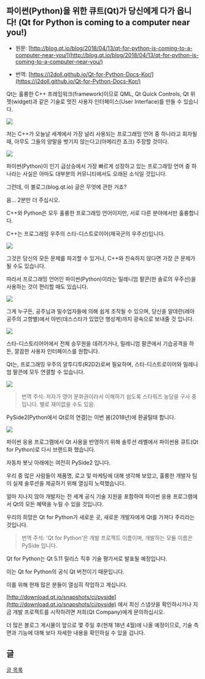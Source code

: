 ## 파이썬(Python)을 위한 큐트(Qt)가 당신에게 다가 옵니다! (Qt for Python is coming to a computer near you!)

- 원문:   [http://blog.qt.io/blog/2018/04/13/qt-for-python-is-coming-to-a-computer-near-you/](http://blog.qt.io/blog/2018/04/13/qt-for-python-is-coming-to-a-computer-near-you/)

- 번역:  [https://j2doll.github.io/Qt-for-Python-Docs-Kor/](https://j2doll.github.io/Qt-for-Python-Docs-Kor/)

Qt는 훌륭한 C++ 프레임워크(framework)이므로 QML, Qt Quick Controls, Qt 위젯(widget)과 같은 기술로 멋진 사용자 인터페이스(User Interface)를 만들 수 있습니다.

![](https://j2doll.github.io/Qt-for-Python-Docs-Kor/image/QtLogo.png)

저는 C++가 오늘날 세계에서 가장 널리 사용되는 프로그래밍 언어 중 하나라고 회자될 때, 아무도 그들의 양말을 벗기지 않는다고(아메리칸 죠크) 주장할 것이다.


![](https://j2doll.github.io/Qt-for-Python-Docs-Kor/image/CppLogo.jpg)

파이썬(Python)이 인기 급상승에서 가장 빠르게 성장하고 있는 프로그래밍 언어 중 하나라는 사실은 아마도 대부분의 커뮤니티에서도 오래된 소식일 것입니다.

그런데, 이 블로그(blog.qt.io) 글은 무엇에 관한 거죠?

음... 2분만 더 주십시오.

C++와 Python은 모두 훌륭한 프로그래밍 언어이지만, 서로 다른 분야에서만 훌륭합니다.

C++는 프로그래밍 우주의 스타-디스트로이어(제국군의 우주선)입니다.

![](https://j2doll.github.io/Qt-for-Python-Docs-Kor/image/StarDestroyer.jpg)

그것은 당신의 모든 문제를 파괴할 수 있거나, C++와 친숙하지 않다면 가장 큰 문제가 될 수도 있습니다.

따라서 프로그래밍 언어인 파이썬(Python)이라는 밀레니엄 팔콘(한 솔로의 우주선)을 사용하는 것이 편리할 때도 있습니다.

![](https://j2doll.github.io/Qt-for-Python-Docs-Kor/image/MillFalcon.jpg)

그게 누구든, 공주님과 밀수업자들에 의해 쉽게 조작될 수 있으며, 당신을 알데란(레아 공주의 고향별)에서 야빈(데스스타가 있었던 행성계)까지 광속으로 보내줄 것 입니다.

![](https://j2doll.github.io/Qt-for-Python-Docs-Kor/image/Leia-Organa.jpg)

스타-디스토리어어에서 전체 승무원을 데려가거나, 밀레니엄 팔콘에서 기습공격을 하든, 깔끔한 사용자 인터페이스를 원합니다.

Qt는, 프로그래밍 우주의 알투디투(R2D2)로써 필요하며, 스타-디스트로이어와 밀레니엄 팔콘에 모두 연결할 수 있습니다.

![](https://j2doll.github.io/Qt-for-Python-Docs-Kor/image/R2D2.jpg)

>번역 주석: 저자가 영어 문화권이라서 이해하기 쉽도록 스타워즈 농담을 구사 중입니다. 별로 재미없을 수도 있음.

PySide2[Python에서 Qt로의 연결]는 이번 봄(2018년)에 환골탈태 합니다.

![](https://j2doll.github.io/Qt-for-Python-Docs-Kor/image/PySideLogo.png)

파이썬 응용 프로그램에서 Qt 사용을 반영하기 위해 솔루션 레벨에서 파이썬용 큐트(Qt for Python)로 다시 브랜드화 했습니다.

자동차 봇닛 아래에는 여전히 PySide2 입니다.

우리 중 많은 사람들이 제품명, 로고 및 마케팅에 대해 생각해 보았고, 훌륭한 개발자 팀이 실제 솔루션을 제공하기 위해 열심히 노력했습니다.

얼마 지나지 않아 개발자는 전 세계 공식 기술 지원을 포함하여 파이썬 응용 프로그램에서 Qt의 모든 혜택을 누릴 수 있을 것입니다.

우리의 희망은 Qt for Python가 새로운 곳, 새로운 개발자에게 Qt를 가져다 주리라는 것입니다.

>번역 주석: 'Qt for Python'은 개발 프로젝트 이름이며, 개발하는 모듈 이름은 PySide 입니다.

Qt for Python는 Qt 5.11 릴리스 직후 기술 평가서로 발표될 예정입니다.

이는 Qt for Python의 공식 Qt 버전이기 때문입니다.

이를 위해 현재 많은 분들이 열심히 작업하고 계십니다.

 [http://download.qt.io/snapshots/ci/pyside](http://download.qt.io/snapshots/ci/pyside) 에서 최신 스냅샷을 확인하시거나 지금 개발 프로젝트를 시작하려면 저희(Qt Company)에게 문의하십시오.

더 많은 블로그 게시물이 앞으로 몇 주일 후(현재 18년 4월)에 나올 예정이므로, 기술 측면과 기능에 대해 보다 자세한 내용을 확인하실 수 있을 겁니다.

## 글

[글 목록](README.md)
